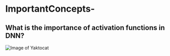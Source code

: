 # ImportantConcepts-

## What is the importance of activation functions in DNN?

![Image of Yaktocat](https://pythonmachinelearning.pro/wp-content/uploads/2017/09/Single-Perceptron.png.webp)
